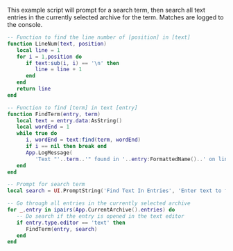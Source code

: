 This example script will prompt for a search term, then search all text entries in the currently selected archive for the term. Matches are logged to the console.

```lua
-- Function to find the line number of [position] in [text]
function LineNum(text, position)
   local line = 1
   for i = 1,position do
      if text:sub(i, i) == '\n' then
         line = line + 1
      end
   end
   return line
end

-- Function to find [term] in text [entry]
function FindTerm(entry, term)
   local text = entry.data:AsString()
   local wordEnd = 1
   while true do
      i, wordEnd = text:find(term, wordEnd)
      if i == nil then break end
      App.LogMessage(
         'Text "'..term..'" found in '..entry:FormattedName()..' on line '..LineNum(text, i))
   end
end

-- Prompt for search term
local search = UI.PromptString('Find Text In Entries', 'Enter text to find in all entries', '')

-- Go through all entries in the currently selected archive
for _,entry in ipairs(App.CurrentArchive().entries) do
   -- Do search if the entry is opened in the text editor
   if entry.type.editor == 'text' then
      FindTerm(entry, search)
   end
end
```

